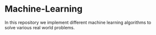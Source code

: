 # Machine-Learning
In this repository we implement different machine learning algorithms to solve various real world problems.
